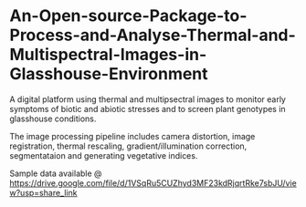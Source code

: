 # An-Open-source-Package-to-Process-and-Analyse-Thermal-and-Multispectral-Images-in-Glasshouse-Environment

A digital platform using thermal and multipsectral images to monitor early symptoms of biotic and abiotic stresses and to screen plant genotypes in glasshouse conditions.

The image processing pipeline includes camera distortion, image registration, thermal rescaling, gradient/illumination correction, segmentataion and generating vegetative indices. 

Sample data available @ https://drive.google.com/file/d/1VSqRu5CUZhyd3MF23kdRjqrtRke7sbJU/view?usp=share_link
